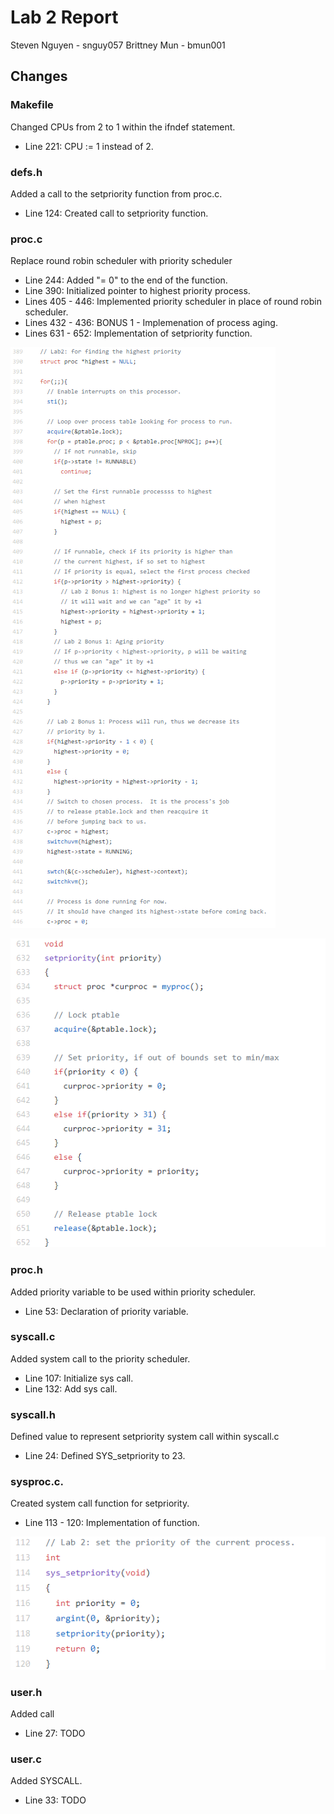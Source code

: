 Lab 2 Report
============
Steven Nguyen - snguy057
Brittney Mun - bmun001

## Changes
### Makefile
Changed CPUs from 2 to 1 within the ifndef statement.
* Line 221: CPU := 1 instead of 2.

### defs.h
Added a call to the setpriority function from proc.c.
* Line 124: Created call to setpriority function.

### proc.c
Replace round robin scheduler with priority scheduler
* Line 244: Added "= 0" to the end of the function.
* Line 390: Initialized pointer to highest priority process.
* Lines 405 - 446: Implemented priority scheduler in place of round robin scheduler.
* Lines 432 - 436: BONUS 1 - Implemenation of process aging.
* Lines 631 - 652: Implementation of setpriority function.

![scheduler](scheduler.PNG)

![setpriority](setpriority.PNG)

### proc.h
Added priority variable to be used within priority scheduler.
* Line 53: Declaration of priority variable.

### syscall.c
Added system call to the priority scheduler.
* Line 107: Initialize sys call.
* Line 132: Add sys call.


### syscall.h
Defined value to represent setpriority system call within syscall.c
* Line 24: Defined SYS_setpriority to 23.

### sysproc.c.
Created system call function for setpriority.
* Line 113 - 120: Implementation of function.

![sysproc_c](sysproc_c.PNG)

### user.h
Added call
* Line 27:
TODO

### user.c
Added SYSCALL.
* Line 33:
TODO
